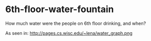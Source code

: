 # 6th-floor-water-fountain
How much water were the people on 6th floor drinking, and when?

As seen in:
http://pages.cs.wisc.edu/~lena/water_graph.png
